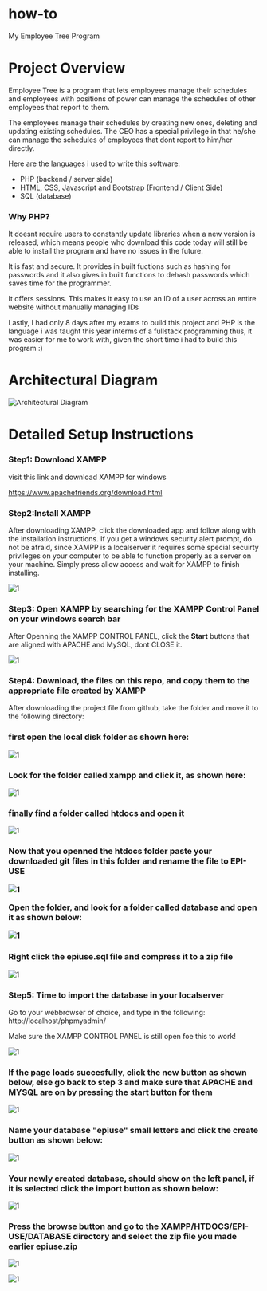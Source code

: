 # how-to
My Employee Tree Program

<h1>Project Overview</h1>
Employee Tree is a program that lets employees manage their schedules and employees with positions of power can manage the schedules of other employees that report to them.

The employees manage their schedules by creating new ones, deleting and updating existing schedules. The CEO has a special privilege in that he/she can manage the schedules of employees that dont report to him/her directly.

Here are the languages i used to write this software:

<ul>
  <li>PHP (backend / server side)</li>
  <li>HTML, CSS, Javascript and Bootstrap (Frontend / Client Side)</li>
  <li>SQL (database)</li>
</ul>

<h3> Why PHP?</h3>
It doesnt require users to constantly update libraries when a new version is released, which means people who download this code today will still be able to install the program and have no issues in the future.

It is fast and secure. It provides in built fuctions such as hashing for passwords and it also gives in built functions to dehash passwords which saves time for the programmer.

It offers sessions. This makes it easy to use an ID of a user across an entire website without manually managing IDs

Lastly, I had only 8 days after my exams to build this project and PHP is the language i was taught this year interms of a fullstack programming thus, it was easier for me to work with, given the short time i had to build this program :)

<h1>Architectural Diagram</h1>

![Architectural Diagram](https://user-images.githubusercontent.com/85521815/206405910-ef42c677-b1f8-4721-9eb7-3532ed486550.png)

<h1>Detailed Setup Instructions</h1>

<h3>Step1: Download XAMPP</h3>
  visit this link and download XAMPP for windows
  
  https://www.apachefriends.org/download.html
  
  <h3>Step2:Install XAMPP</h3>
  After downloading XAMPP, click the downloaded app and follow along with the installation instructions. If you get a windows security alert prompt, do not be afraid, since XAMPP is a localserver it requires some special secuirty privileges on your computer to be able to function properly as a server on your machine. Simply press allow access and wait for XAMPP to finish installing.
 
 
  
![1](https://user-images.githubusercontent.com/85521815/206415385-5cf4d59d-95bb-4706-923d-127646a927dd.png)

<h3>Step3: Open XAMPP by searching for the XAMPP Control Panel on your windows search bar</h3>

After Openning the XAMPP CONTROL PANEL, click the <b>Start</b> buttons that are aligned with APACHE and MySQL, dont CLOSE it.

![1](https://user-images.githubusercontent.com/85521815/206416559-37aec876-1fe1-4695-a3fc-4590877b534e.png)


<h3>Step4: Download, the files on this repo, and copy them to the appropriate file created by XAMPP</h3>

After downloading the project file from github, take the folder and move it to the following directory:
<h3>first open the local disk folder as shown here:</h3>

![1](https://user-images.githubusercontent.com/85521815/206418606-bb000ba0-edd0-422a-af49-53aa74ef9434.png)

<h3>Look for the folder called xampp and click it, as shown here:</h3>

![1](https://user-images.githubusercontent.com/85521815/206419157-0e2fedd7-1cb6-44e3-8479-1e6a6937fadb.png)

<h3> finally find a folder called htdocs and open it</h3>

![1](https://user-images.githubusercontent.com/85521815/206419869-762aa414-ad16-4bca-8437-1418beeee7d6.png)

<h3>Now that you openned the htdocs folder paste your downloaded git files in this folder and rename the file to EPI-USE
  
  
![1](https://user-images.githubusercontent.com/85521815/206421351-b648bcb3-2fa7-446f-98a3-7859dd06bb8e.png)

 Open the folder, and look for a folder called database and open it as shown below:
  
  ![1](https://user-images.githubusercontent.com/85521815/206421878-fe04eadf-3112-44ce-ae74-21715f1223cc.png)
  
  <h3>Right click the epiuse.sql file and compress it to a zip file</h3>
  
  ![1](https://user-images.githubusercontent.com/85521815/206425778-66467c5e-542f-4b52-a1e7-c7677556d8db.png)


<h3>Step5: Time to import the database in your localserver</h3>
  
  Go to your webbrowser of choice, and type in the following: http://localhost/phpmyadmin/
  
  Make sure the XAMPP CONTROL PANEL is still open foe this to work!
  
  ![1](https://user-images.githubusercontent.com/85521815/206423463-9b2afc2b-809b-4fa2-b2d3-82682a621f42.png)
  
  <h3>If the page loads succesfully, click the new button as shown below, else go back to step 3 and make sure that APACHE and MYSQL are on by pressing the start button for them </h3>
  
  ![1](https://user-images.githubusercontent.com/85521815/206427197-43bda1c7-3562-4cd2-92d7-94079ad5aba4.png)

  <h3> Name your database "epiuse" small letters and click the create button as shown below:</h3>
  
  ![1](https://user-images.githubusercontent.com/85521815/206427730-ff194ef6-aa65-4c85-af3c-3388bb4137cd.png)
  
  <h3>Your newly created database, should show on the left panel, if it is selected click the import button as shown below:</h3>
  
  ![1](https://user-images.githubusercontent.com/85521815/206428722-c5619bce-065f-428c-9f72-7dfd33557cd4.png)
  
  <h3>Press the browse button and go to the XAMPP/HTDOCS/EPI-USE/DATABASE directory and select the zip file you made earlier epiuse.zip </h3>
  
  
![1](https://user-images.githubusercontent.com/85521815/206430640-80d9ce0a-b813-450c-9582-e17a9f7e6e9e.png)

  
![1](https://user-images.githubusercontent.com/85521815/206430350-7cad51d5-906a-43db-b4a3-c223ab94ad92.png)

  

